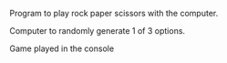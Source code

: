 Program to play rock paper scissors with the computer.

Computer to randomly generate 1 of 3 options.

Game played in the console